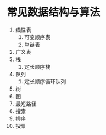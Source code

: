 # 常见数据结构与算法

1. 线性表
   1. 可变顺序表
   1. 单链表
2. 广义表
3. 栈
   1. 定长顺序栈
4. 队列
   1. 定长顺序循环队列
5. 树
6. 图
7. 最短路径
8. 搜索
9. 排序
10. 投票

